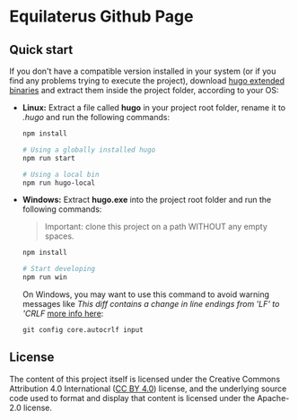 # Equilaterus Github Page

## Quick start

If you don't have a compatible version installed in your system (or if you find any problems trying to execute the project), download [hugo extended binaries](https://github.com/gohugoio/hugo/releases/tag/v0.117.0) and extract them inside the project folder, according to your OS: 

* **Linux:** Extract a file called **hugo** in your project root folder, rename it to *.hugo* and run the following commands:

  ```sh
  npm install

  # Using a globally installed hugo
  npm run start

  # Using a local bin
  npm run hugo-local
  ```

* **Windows:** Extract **hugo.exe** into the project root folder and run the following commands:
  
  > Important: clone this project on a path WITHOUT any empty spaces.

  ```sh
  npm install

  # Start developing
  npm run win
  ```

  On Windows, you may want to use this command to avoid warning messages like *This diff contains a change in line endings from 'LF' to 'CRLF* [more info here](https://github.com/desktop/desktop/issues/18225): 
  
  ```
  git config core.autocrlf input
  ```

## License

The content of this project itself is licensed under the Creative Commons Attribution 4.0 International ([CC BY 4.0](https://creativecommons.org/licenses/by/4.0/)) license, and the underlying source code used to format and display that content is licensed under the Apache-2.0 license.
